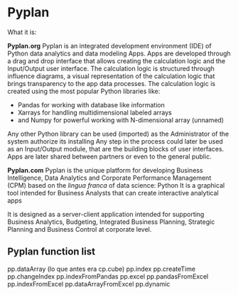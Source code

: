 # Pyplan
What it is:

**Pyplan.org**
Pyplan is an integrated development environment (IDE) of Python data analytics and data modeling Apps.
Apps are developed through a drag and drop interface that allows creating the calculation logic and the Input/Output user interface.
The calculation logic is structured through influence diagrams, a visual representation of the calculation logic that brings transparency to the app data processes.
The calculation logic is created using the most popular Python libraries like:

 - Pandas for working with database like information 
 - Xarrays for handling multidimensional labeled arrays 
 - and Numpy for powerful working with N-dimensional array (unnamed)

Any other Python library can be used (imported) as the Administrator of the system authorize its installing
Any step in the process could later be used as an Input/Output module, that are the building blocks of user interfaces.
Apps are later shared between partners or even to the general public.


**Pyplan.com**
Pyplan is the unique platform for developing Business Intelligence, Data Analytics and Corporate Performance Management (CPM) based on the *lingua franca* of data science: Python
It is a graphical tool intended for Business Analysts that can create interactive analytical apps

It is designed as a server-client application intended for supporting Business Analytics, Budgeting, Integrated Business Planning, Strategic Planning and Business Control at corporate level.

## Pyplan function list

pp.dataArray (lo que antes era cp.cube)
pp.index
pp.createTime
pp.changeIndex
pp.indexFromPandas
pp.excel
pp.pandasFromExcel
pp.indexFromExcel
pp.dataArrayFromExcel
pp.dynamic
<!--stackedit_data:
eyJoaXN0b3J5IjpbLTE0ODI3OTIzNjMsLTEyOTg4OTEyODYsMT
A5MzY3OTc0NiwtMjAxMzA0MjkyLC0xNTgzNTkxNDE0LDE0MjYy
MzY5MTMsLTI3ODM0Mjc4MSw4NDgxMDEwMSw3MzYyNDE3MV19
-->